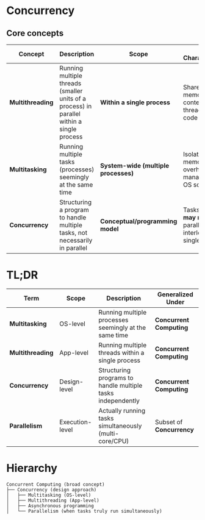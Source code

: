 # Concurrency

## Core concepts

| Concept        | Description                                                                 | Scope                        | Key Characteristics                                                  | Use Case Example                           |
|----------------|-----------------------------------------------------------------------------|------------------------------|------------------------------------------------------------------------|--------------------------------------------|
| **Multithreading** | Running multiple threads (smaller units of a process) in parallel within a single process | **Within a single process**  | Shares memory, faster context switch, thread-safe code required        | A web server handling multiple requests     |
| **Multitasking**   | Running multiple tasks (processes) seemingly at the same time             | **System-wide (multiple processes)** | Isolated memory, higher overhead, managed by OS scheduler              | Running a browser and an IDE simultaneously |
| **Concurrency**    | Structuring a program to handle multiple tasks, not necessarily in parallel | **Conceptual/programming model** | Tasks **may or may not** run in parallel (e.g., interleaving on single core) | Handling UI events while downloading a file |

# TL;DR

| Term               | Scope             | Description                                                  | Generalized Under            |
|--------------------|------------------|--------------------------------------------------------------|------------------------------|
| **Multitasking**   | OS-level         | Running multiple processes seemingly at the same time        | **Concurrent Computing**     |
| **Multithreading** | App-level        | Running multiple threads within a single process             | **Concurrent Computing**     |
| **Concurrency**    | Design-level     | Structuring programs to handle multiple tasks independently  | **Concurrent Computing**     |
| **Parallelism**    | Execution-level  | Actually running tasks simultaneously (multi-core/CPU)       | Subset of **Concurrency**    |

# Hierarchy
```
Concurrent Computing (broad concept)
├── Concurrency (design approach)
│   ├── Multitasking (OS-level)
│   ├── Multithreading (App-level)
│   ├── Asynchronous programming
│   └── Parallelism (when tasks truly run simultaneously)
```